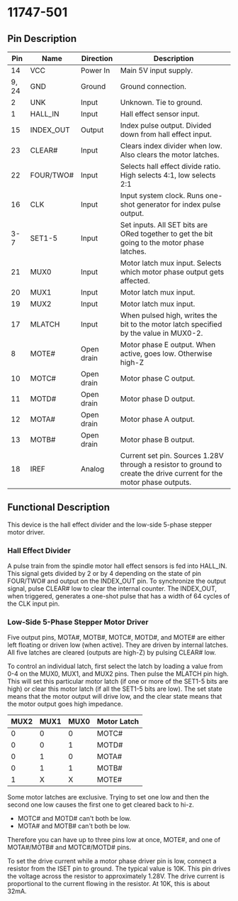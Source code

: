 # 11747-501

## Pin Description

| Pin | Name | Direction | Description |
|-----|------|-----------|-------------|
|  14 | VCC  | Power In  | Main 5V input supply. |
| 9, 24 | GND | Ground   | Ground connection. |
| 2   | UNK  | Input     | Unknown. Tie to ground. |
| 1   | HALL\_IN | Input | Hall effect sensor input. |
| 15  | INDEX\_OUT | Output | Index pulse output. Divided down from hall effect input. |
| 23  | CLEAR# | Input | Clears index divider when low. Also clears the motor latches. |
| 22  | FOUR/TWO# | Input | Selects hall effect divide ratio. High selects 4:1, low selects 2:1 |
| 16  | CLK    | Input   | Input system clock. Runs one-shot generator for index pulse output. |
| 3-7 | SET1-5 | Input   | Set inputs. All SET bits are ORed together to get the bit going to the motor phase latches. |
| 21  | MUX0   | Input  | Motor latch mux input. Selects which motor phase output gets affected. |
| 20  | MUX1   | Input  | Motor latch mux input. |
| 19  | MUX2   | Input  | Motor latch mux input. |
| 17  | MLATCH | Input  | When pulsed high, writes the bit to the motor latch specified by the value in MUX0-2. |
| 8   | MOTE#  | Open drain | Motor phase E output. When active, goes low. Otherwise high-Z |
| 10  | MOTC#  | Open drain | Motor phase C output. |
| 11  | MOTD#  | Open drain | Motor phase D output. |
| 12  | MOTA#  | Open drain | Motor phase A output. |
| 13  | MOTB#  | Open drain | Motor phase B output. |
| 18  | IREF   | Analog     | Current set pin. Sources 1.28V through a resistor to ground to create the drive current for the motor phase outputs. |

## Functional Description

This device is the hall effect divider and the low-side 5-phase stepper motor driver.

### Hall Effect Divider

A pulse train from the spindle motor hall effect sensors is fed into HALL\_IN. This signal gets divided by 2 or by 4 depending on the state of pin FOUR/TWO# and output on the INDEX\_OUT pin. To synchronize the output signal, pulse CLEAR# low to clear the internal counter. The INDEX\_OUT, when triggered, generates a one-shot pulse that has a width of 64 cycles of the CLK input pin.

### Low-Side 5-Phase Stepper Motor Driver

Five output pins, MOTA#, MOTB#, MOTC#, MOTD#, and MOTE# are either left floating or driven low (when active). They are driven by internal latches. All five latches are cleared (outputs are high-Z) by pulsing CLEAR# low.

To control an individual latch, first select the latch by loading a value from 0-4 on the MUX0, MUX1, and MUX2 pins. Then pulse the MLATCH pin high. This will set this particular motor latch (if one or more of the SET1-5 bits are high) or clear this motor latch (if all the SET1-5 bits are low). The set state means that the motor output will drive low, and the clear state means that the motor output goes high impedance.

| MUX2 | MUX1 | MUX0 | Motor Latch |
|------|------|------|-------------|
|    0 |    0 |    0 |       MOTC# |
|    0 |    0 |    1 |       MOTD# |
|    0 |    1 |    0 |       MOTA# |
|    0 |    1 |    1 |       MOTB# |
|    1 |    X |    X |       MOTE# |


Some motor latches are exclusive. Trying to set one low and then the second one low causes the first one to get cleared back to hi-z.

* MOTC# and MOTD# can't both be low. 
* MOTA# and MOTB# can't both be low.

Therefore you can have up to three pins low at once, MOTE#, and one of MOTA#/MOTB# and MOTC#/MOTD# pins.

To set the drive current while a motor phase driver pin is low, connect a resistor from the ISET pin to ground. The typical value is 10K. This pin drives the voltage across the resistor to approximately 1.28V. The drive current is proportional to the current flowing in the resistor. At 10K, this is about 32mA.
